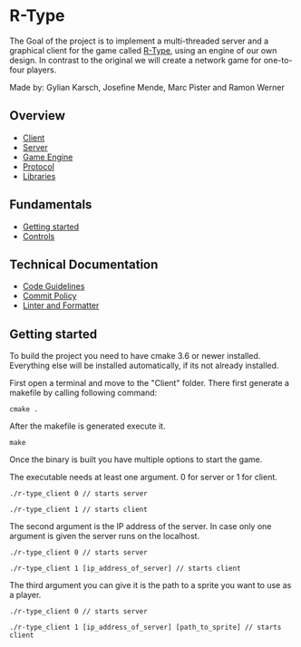 # R-Type

The Goal of the project is to implement a multi-threaded server and a graphical client for the game called [R-Type](https://en.wikipedia.org/wiki/R-Type), using an engine of our own design. In contrast to the original we will create a network game for one-to-four players.

Made by: Gylian Karsch, Josefine Mende, Marc Pister and Ramon Werner

## Overview

* [Client](./Documentation/overview/client.md)
* [Server](./Documentation/overview/server.md)
* [Game Engine](./Documentation/overview/game-engine.md)
* [Protocol](./Documentation/overview/protocol.md)
* [Libraries](./Documentation/overview/libraries.md)

## Fundamentals

* [Getting started](./Documentation/fundamentals/getting-started.md)
* [Controls](./Documentation/fundamentals/controls.md)

## Technical Documentation

* [Code Guidelines](./Documentation/technical-documentation/code-guidlines.md)
* [Commit Policy](./Documentation/technical-documentation/commit-policy.md)
* [Linter and Formatter](./Documentation/technical-documentation/linter-and-formatter.md)

## Getting started

To build the project you need to have cmake 3.6 or newer installed. Everything else will be installed automatically, if its not already installed.

First open a terminal and move to the "Client" folder. There first generate a makefile by calling following command:

```
cmake .
```

After the makefile is generated execute it.

```
make
```

Once the binary is built you have multiple options to start the game.

The executable needs at least one argument. 0 for server or 1 for client.

```
./r-type_client 0 // starts server
```

```
./r-type_client 1 // starts client
```

The second argument is the IP address of the server. In case only one argument is given the server runs on the localhost.

```
./r-type_client 0 // starts server
```

```
./r-type_client 1 [ip_address_of_server] // starts client
```

The third argument you can give it is the path to a sprite you want to use as a player.

```
./r-type_client 0 // starts server
```

```
./r-type_client 1 [ip_address_of_server] [path_to_sprite] // starts client
```
